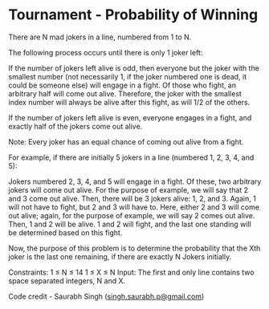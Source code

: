 # Tournament - Probability of Winning

 There are N mad jokers in a line, numbered from 1 to N.

 The following process occurs until there is only 1 joker left:

 If the number of jokers left alive is odd, then everyone but the joker with the smallest number
 (not necessarily 1, if the joker numbered one is dead, it could be someone else) will engage in a fight.
 Of those who fight, an arbitrary half will come out alive. Therefore, the joker with the smallest index number
 will always be alive after this fight, as will 1/2 of the others.

 If the number of jokers left alive is even, everyone engages in a fight, and exactly half of the jokers come out alive.

 Note: Every joker has an equal chance of coming out alive from a fight.

 For example, if there are initially 5 jokers in a line (numbered 1, 2, 3, 4, and 5):

 Jokers numbered 2, 3, 4, and 5 will engage in a fight. Of these, two arbitrary jokers will come out alive.
 For the purpose of example, we will say that 2 and 3 come out alive. Then, there will be 3 jokers alive: 1, 2, and 3.
 Again, 1 will not have to fight, but 2 and 3 will have to. Here, either 2 and 3 will come out alive;
 again, for the purpose of example, we will say 2 comes out alive. Then, 1 and 2 will be alive. 1 and 2 will fight,
 and the last one standing will be determined based on this fight.

 Now, the purpose of this problem is to determine the probability that the Xth joker is the last one remaining,
 if there are exactly N Jokers initially.

 Constraints:
 1 ≤ N ≤ 14
 1 ≤ X ≤ N
 Input:
 The first and only line contains two space separated integers, N and X.
 
 Code credit - Saurabh Singh (singh.saurabh.p@gmail.com)

